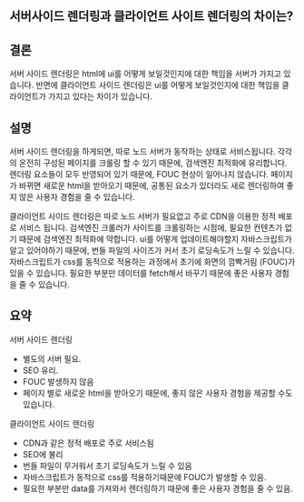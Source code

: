 ## 서버사이드 렌더링과 클라이언트 사이트 렌더링의 차이는?

## 결론

서버 사이드 렌더링은 html에 ui를 어떻게 보일것인지에 대한 책임을 서버가 가지고 있습니다.
반면에 클라이언트 사이드 렌더링은 ui를 어떻게 보일것인지에 대한 책임을 클라이언트가 가지고 있다는 차이가 있습니다.

## 설명

서버 사이드 렌더링을 하게되면, 따로 노드 서버가 동작하는 상태로 서비스됩니다.
각각의 온전히 구성된 페이지를 크롤링 할 수 있기 때문에, 검색엔진 최적화에 유리합니다.
렌더링 요소들이 모두 반영되어 있기 때문에, FOUC 현상이 일어나지 않습니다.
페이지가 바뀌면 새로운 html을 받아오기 때문에, 공통된 요소가 있더라도 새로 렌더링하여 좋지 않은 사용자 경험을 줄 수 있습니다.

클라이언트 사이드 렌더링은 따로 노드 서버가 필요없고 주로 CDN을 이용한 정적 배포로 서비스 됩니다.
검색엔진 크롤러가 사이트를 크롤링하는 시점에, 필요한 컨텐츠가 없기 때문에 검색엔진 최적화에 약합니다.
ui를 어떻게 업데이트해야할지 자바스크립트가 알고 있어야하기 때문에, 번들 파일의 사이즈가 커서 초기 로딩속도가 느릴 수 있습니다.
자바스크립트가 css를 동적으로 적용하는 과정에서 초기에 화면의 깜빡거림 (FOUC)가 있을 수 있습니다.
필요한 부분만 데이터를 fetch해서 바꾸기 때문에 좋은 사용자 경험을 줄 수 있습니다.

## 요약

서버 사이드 렌더링

- 별도의 서버 필요.
- SEO 유리.
- FOUC 발생하지 않음
- 페이지 별로 새로운 html을 받아오기 때문에, 좋지 않은 사용자 경험을 제공할 수도 있습니다.

클라이언트 사이드 렌더링

- CDN과 같은 정적 배포로 주로 서비스됨
- SEO에 불리
- 번들 파일이 무거워서 초기 로딩속도가 느릴 수 있음
- 자바스크립트가 동적으로 css를 적용하기때문에 FOUC가 발생할 수 있음.
- 필요한 부분만 data를 가져와서 렌더링하기 때문에 좋은 사용자 경험을 줄 수 있음.

